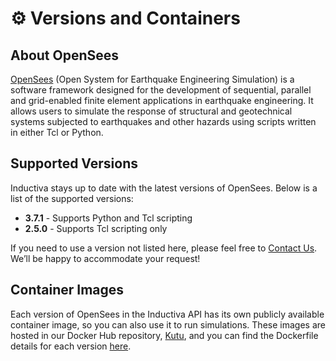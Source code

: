 # ⚙️ Versions and Containers

## About OpenSees
[OpenSees](https://opensees.berkeley.edu) (Open System for Earthquake Engineering Simulation) is a software framework designed for the development of sequential, 
parallel and grid-enabled finite element applications in earthquake engineering. It allows users to simulate the response of structural and 
geotechnical systems subjected to earthquakes and other hazards using scripts written in either Tcl or Python.

## Supported Versions
Inductiva stays up to date with the latest versions of OpenSees. Below is a list of the supported versions:

- **3.7.1** - Supports Python and Tcl scripting
- **2.5.0** - Supports Tcl scripting only

If you need to use a version not listed here, please feel free to [Contact Us](mailto:support@inductiva.ai).
We’ll be happy to accommodate your request!

## Container Images
Each version of OpenSees in the Inductiva API has its own publicly available container image, 
so you can also use it to run simulations. These images are hosted in our Docker Hub repository, 
[Kutu](https://hub.docker.com/r/inductiva/kutu/tags?name=opensees), and you can find the 
Dockerfile details for each version [here](https://github.com/inductiva/kutu/tree/main/simulators/opensees).